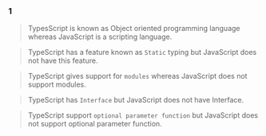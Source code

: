 ### 1

>TypesScript is known as Object oriented programming language whereas JavaScript is a scripting language.

>TypeScript has a feature known as `Static` typing but JavaScript does not have this feature.

>TypeScript gives support for `modules` whereas JavaScript does not support modules.

>TypeScript has `Interface` but JavaScript does not have Interface.

>TypeScript support `optional parameter function` but JavaScript does not support optional parameter function.
